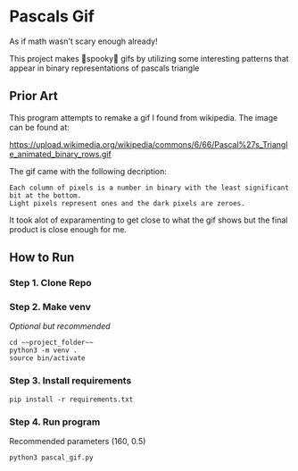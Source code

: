 # Pascals Gif
As if math wasn't scary enough already!

This project makes 👻spooky👻 gifs by utilizing some interesting patterns that appear in binary representations of pascals triangle

## Prior Art
This program attempts to remake a gif I found from wikipedia.
The image can be found at:

https://upload.wikimedia.org/wikipedia/commons/6/66/Pascal%27s_Triangle_animated_binary_rows.gif

The gif came with the following decription:

```Each frame represents a row in Pascal's triangle.
Each column of pixels is a number in binary with the least significant bit at the bottom.
Light pixels represent ones and the dark pixels are zeroes.
```

It took alot of exparamenting to get close to what the gif shows but the final product is close enough for me.

## How to Run

### Step 1. Clone Repo

### Step 2. Make venv
_Optional but recommended_
``` 
cd ~~project_folder~~
python3 -m venv .
source bin/activate
```

### Step 3. Install requirements
```
pip install -r requirements.txt
```

### Step 4. Run program
Recommended parameters (160, 0.5)
```
python3 pascal_gif.py
```
